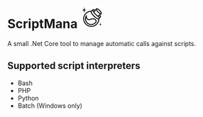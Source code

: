 # ScriptMana ![ScriptMana](https://raw.githubusercontent.com/chrome050/ScriptMana/master/icons8-mana-50.png)
A small .Net Core tool to manage automatic calls against scripts.

## Supported script interpreters
- Bash
- PHP
- Python
- Batch (Windows only)
